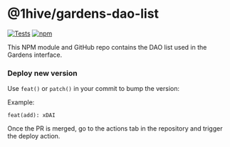# @1hive/gardens-dao-list

[![Tests](https://github.com/1Hive/dao-list/workflows/Tests/badge.svg)](https://github.com/1Hive/dao-list/actions?query=workflow%3ATests)
[![npm](https://img.shields.io/npm/v/@1hive/gardens-dao-list)](https://unpkg.com/browse/@1hive/gardens-dao-list@latest)

This NPM module and GitHub repo contains the DAO list used in the Gardens interface.

### Deploy new version
Use `feat()` or `patch()` in your commit to bump the version:

Example:

```
feat(add): xDAI
```

Once the PR is merged, go to the actions tab in the repository and trigger the deploy action.

